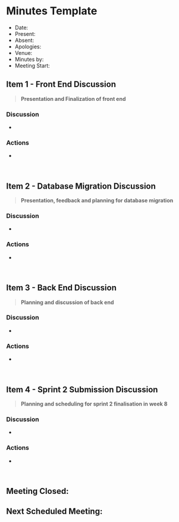 # Minutes Template

- Date: 
- Present:
- Absent:
- Apologies:
- Venue:
- Minutes by:
- Meeting Start:

## Item 1 - Front End Discussion
> **Presentation and Finalization of front end**

### Discussion
 - 

### Actions
 - 
<br>

## Item 2 - Database Migration Discussion
> **Presentation, feedback and planning for database migration**

### Discussion
 - 

### Actions
 - 
<br>

## Item 3 - Back End Discussion
> **Planning and discussion of back end**

### Discussion
 - 
### Actions
 - 
<br>

## Item 4 - Sprint 2 Submission Discussion
> **Planning and scheduling for sprint 2 finalisation in week 8**

### Discussion
 - 
### Actions
 - 
<br>

## Meeting Closed:

## Next Scheduled Meeting:
